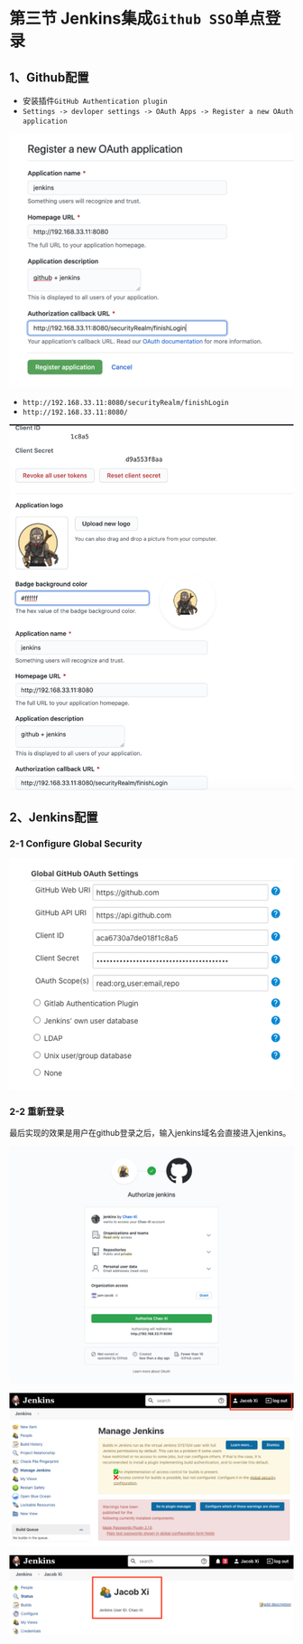 # 第三节 Jenkins集成`Github SSO`单点登录

## 1、Github配置

* 安装插件`GitHub Authentication plugin`
* `Settings -> devloper settings -> OAuth Apps -> Register a new OAuth application`


![Alt Image Text](../images/chp6_3_1.png "Body image")

* `http://192.168.33.11:8080/securityRealm/finishLogin`
* `http://192.168.33.11:8080/`

![Alt Image Text](../images/chp6_3_2.png "Body image")

## 2、Jenkins配置

### 2-1 Configure Global Security

![Alt Image Text](../images/chp6_3_3.png "Body image")

### 2-2 重新登录

最后实现的效果是用户在github登录之后，输入jenkins域名会直接进入jenkins。

![Alt Image Text](../images/chp6_3_4.png "Body image")

![Alt Image Text](../images/chp6_3_5.png "Body image")

![Alt Image Text](../images/chp6_3_6.png "Body image")